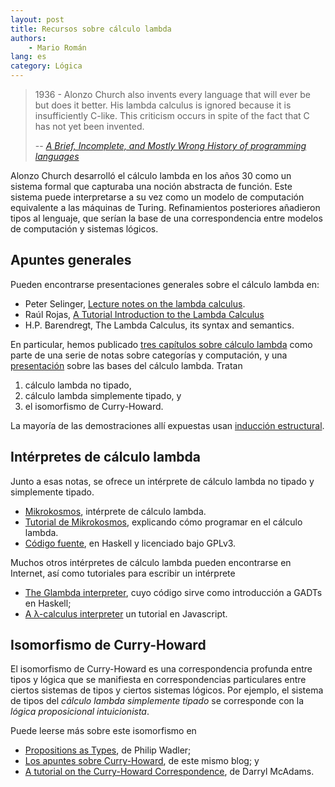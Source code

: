 ```yaml
---
layout: post
title: Recursos sobre cálculo lambda
authors:
    - Mario Román
lang: es
category: Lógica
---
```


> 1936 - Alonzo Church also invents every language that will ever be
> but does it better. His lambda calculus is ignored because it is
> insufficiently C-like. This criticism occurs in spite of the fact
> that C has not yet been invented.
>
> -- *[A Brief, Incomplete, and Mostly Wrong History of programming languages](http://james-iry.blogspot.com.es/2009/05/brief-incomplete-and-mostly-wrong.html)*

Alonzo Church desarrolló el cálculo lambda en los años 30 como un
sistema formal que capturaba una noción abstracta de función. Este
sistema puede interpretarse a su vez como un modelo de computación
equivalente a las máquinas de Turing.  Refinamientos posteriores
añadieron tipos al lenguaje, que serían la base de una correspondencia
entre modelos de computación y sistemas lógicos.

## Apuntes generales
Pueden encontrarse presentaciones generales sobre el cálculo lambda en:

 * Peter Selinger, [Lecture notes on the lambda calculus](http://www.mathstat.dal.ca/~selinger/papers/lambdanotes.pdf).
 * Raúl Rojas, [A Tutorial Introduction to the Lambda Calculus](https://www.utdallas.edu/%7Egupta/courses/apl/lambda.pdf)
 * H.P. Barendregt, The Lambda Calculus, its syntax and semantics.

<!--more-->

En particular, hemos publicado [tres capítulos sobre cálculo lambda](https://github.com/M42/lambda.notes)
como parte de una serie de notas sobre categorías y computación, y una [presentación](https://mroman42.github.io/talks/untypedlambda.pdf)
sobre las bases del cálculo lambda. Tratan

 1. cálculo lambda no tipado,
 2. cálculo lambda simplemente tipado, y
 3. el isomorfismo de Curry-Howard.

La mayoría de las demostraciones allí expuestas usan [inducción estructural](/blog/2015/03/14/induccion-estructural/).

## Intérpretes de cálculo lambda
Junto a esas notas, se ofrece un intérprete de cálculo lambda no tipado y
simplemente tipado.

 * [Mikrokosmos](https://mroman42.github.io/mikrokosmos/), intérprete de cálculo lambda.
 * [Tutorial de Mikrokosmos](https://mroman42.github.io/mikrokosmos/tutorial.html), explicando cómo programar en el cálculo lambda.
 * [Código fuente](https://github.com/M42/mikrokosmos), en Haskell y licenciado bajo GPLv3.

Muchos otros intérpretes de cálculo lambda pueden encontrarse en
Internet, así como tutoriales para escribir un intérprete

 * [The Glambda interpreter](https://github.com/goldfirere/glambda),
   cuyo código sirve como introducción a GADTs en Haskell;
 * [A λ-calculus interpreter](https://tadeuzagallo.com/blog/writing-a-lambda-calculus-interpreter-in-javascript/) un
   tutorial en Javascript.

## Isomorfismo de Curry-Howard
El isomorfismo de Curry-Howard es una correspondencia profunda entre tipos y lógica que
se manifiesta en correspondencias particulares entre ciertos sistemas de tipos y ciertos
sistemas lógicos. Por ejemplo, el sistema de tipos del *cálculo lambda simplemente tipado*
se corresponde con la *lógica proposicional intuicionista*.

Puede leerse más sobre este isomorfismo en

 * [Propositions as Types](http://homepages.inf.ed.ac.uk/wadler/papers/propositions-as-types/propositions-as-types.pdf), de Philip Wadler;
 * [Los apuntes sobre Curry-Howard](https://libreim.github.io/blog/2014/12/04/curry-howard/), de este mismo blog; y
 * [A tutorial on the Curry-Howard Correspondence](http://purelytheoretical.com/papers/ATCHC.pdf), de Darryl McAdams.

